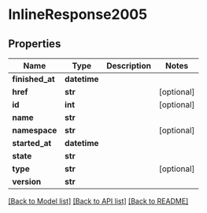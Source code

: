 # InlineResponse2005

## Properties
Name | Type | Description | Notes
------------ | ------------- | ------------- | -------------
**finished_at** | **datetime** |  | 
**href** | **str** |  | [optional] 
**id** | **int** |  | [optional] 
**name** | **str** |  | 
**namespace** | **str** |  | [optional] 
**started_at** | **datetime** |  | 
**state** | **str** |  | 
**type** | **str** |  | [optional] 
**version** | **str** |  | 

[[Back to Model list]](../README.md#documentation-for-models) [[Back to API list]](../README.md#documentation-for-api-endpoints) [[Back to README]](../README.md)


